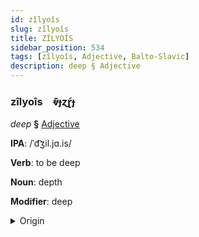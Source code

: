 ```yaml
---
id: zîlyoîs
slug: zîlyoîs
title: ZÎLYOÎS
sidebar_position: 534
tags: [zîlyoîs, Adjective, Balto-Slavic]
description: deep § Adjective
---
```


### zîlyoîs&emsp;<span kind="abugida">ⱴ͊ɟɀɽ́ɟ</span>

*deep* **§** [Adjective](../../tags/Adjective)

**IPA**: /ˈd͡ʒil.jɑ.is/

**Verb**: to be deep

**Noun**: depth

**Modifier**: deep

<details>
    <summary>Origin</summary>
    Latvian dziļais [d̪͡z̪iʎɑis̪]<br/>
    <em>Balto-Slavic Language Family</em>
</details>
